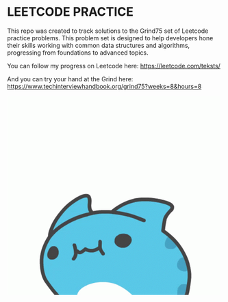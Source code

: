 # LEETCODE PRACTICE

This repo was created to track solutions to the Grind75 set of Leetcode practice problems. This problem set is designed to help developers hone their skills working with common data structures and algorithms, progressing from foundations to advanced topics.

You can follow my progress on Leetcode here:
https://leetcode.com/teksts/

And you can try your hand at the Grind here: 
https://www.techinterviewhandbook.org/grind75?weeks=8&hours=8

![](https://github.com/teksts/leetcode/blob/main/Grind75/docs/cat-bugcat.gif?raw=true)